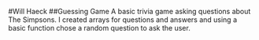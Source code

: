 #Will Haeck
##Guessing Game
A basic trivia game asking questions about The Simpsons.
I created arrays for questions and answers and using a basic function chose a random question to ask the user.
